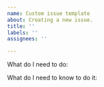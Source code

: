 ```yaml
---
name: Custom issue template
about: Creating a new issue.
title: ''
labels: ''
assignees: ''

---
```


What do I need to do:

What do I need to know to do it:
